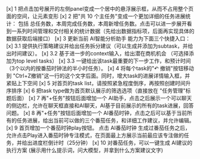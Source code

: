 [x] 1 把点击加号展开的左侧panel变成一个居中的悬浮展示框，从而不占用整个页面的空间，让元素变形
[x] 2 把"共 10 个主任务"变成一个更加详细的任务进展统计： 包括 总任务数，本周完成任务数，本周新增任务数。点击可以进一步展开看到一系列时间管理和交付相关的统计数据（先给出数据指标项，后面再实现具体的数据获取后端接口）
[x] 3 更新当前 AI智能分析助手 能力为下面三个快捷入口：
[x]  3.1 提供执行策略建议并给出任务拆分建议（可以生成并添加为subtask，并给出时间建议）。 
[x]  3.2 基于进一步的context输入，给出潜在商机机会 （可选择添加为top level tasks） 
[x]  3.3 一键给出该task最重要的下一步工作，和预计时间（3个以内的按番茄时钟法的半小时任务）。
[x] 4 将每个task的"↶ 撤销"按钮移动到 "Ctrl+Z撤销"这一行的这个文字后面。同时，增大task的进展详情输入框，并紧贴上下空间
[x] 5 对首页的task list，请按照紧急程度倒序，再按照创建时间升序排序
[x] 6 把task type做为首页默认展示的筛选选项（直接放在 "任务管理"标题后面）
[x] 7 再"+任务"按钮后面增加一个 AI助手，点击之后展示一个可以聊天的侧边栏，允许在聊天框直接和AI聊天，AI基于目前展示的所有的task进展，回答问题。
[x] 8 再"+任务"按钮后面增加一个 AI番茄时钟，点击之后可以基于当前所有的任务进展，给出当前可以做的三个番茄任务，和详细工作建议，并允许编辑。
[x] 9 首页增加一个番茄时钟play按钮。 点击 AI番茄时钟 生成过番茄任务之后，允许点击Play进入番茄时钟专注模式，在页面最上方展示当前最应该专注做的任务，并给出进度栏倒计时（25分钟）
[x] 10 对番茄任务，可以一键生成 AI建议的执行方案 (展示用什么提示词，问大模型，并拿到什么方案建议文字)

